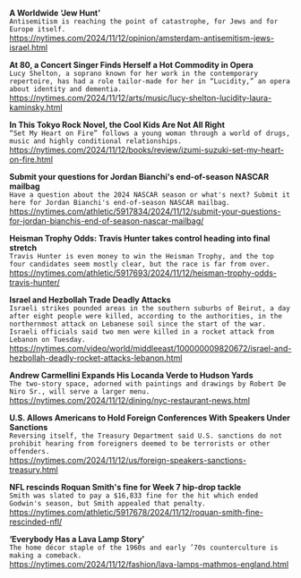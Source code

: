 **A Worldwide ‘Jew Hunt’**\
`Antisemitism is reaching the point of catastrophe, for Jews and for Europe itself.`\
https://nytimes.com/2024/11/12/opinion/amsterdam-antisemitism-jews-israel.html

**At 80, a Concert Singer Finds Herself a Hot Commodity in Opera**\
`Lucy Shelton, a soprano known for her work in the contemporary repertoire, has had a role tailor-made for her in “Lucidity,” an opera about identity and dementia.`\
https://nytimes.com/2024/11/12/arts/music/lucy-shelton-lucidity-laura-kaminsky.html

**In This Tokyo Rock Novel, the Cool Kids Are Not All Right**\
`“Set My Heart on Fire” follows a young woman through a world of drugs, music and highly conditional relationships.`\
https://nytimes.com/2024/11/12/books/review/izumi-suzuki-set-my-heart-on-fire.html

**Submit your questions for Jordan Bianchi's end-of-season NASCAR mailbag**\
`Have a question about the 2024 NASCAR season or what's next? Submit it here for Jordan Bianchi's end-of-season NASCAR mailbag.`\
https://nytimes.com/athletic/5917834/2024/11/12/submit-your-questions-for-jordan-bianchis-end-of-season-nascar-mailbag/

**Heisman Trophy Odds: Travis Hunter takes control heading into final stretch**\
`Travis Hunter is even money to win the Heisman Trophy, and the top four candidates seem mostly clear, but the race is far from over.`\
https://nytimes.com/athletic/5917693/2024/11/12/heisman-trophy-odds-travis-hunter/

**Israel and Hezbollah Trade Deadly Attacks**\
`Israeli strikes pounded areas in the southern suburbs of Beirut, a day after eight people were killed, according to the authorities, in the northernmost attack on Lebanese soil since the start of the war. Israeli officials said two men were killed in a rocket attack from Lebanon on Tuesday.`\
https://nytimes.com/video/world/middleeast/100000009820672/israel-and-hezbollah-deadly-rocket-attacks-lebanon.html

**Andrew Carmellini Expands His Locanda Verde to Hudson Yards**\
`The two-story space, adorned with paintings and drawings by Robert De Niro Sr., will serve a larger menu.`\
https://nytimes.com/2024/11/12/dining/nyc-restaurant-news.html

**U.S. Allows Americans to Hold Foreign Conferences With Speakers Under Sanctions**\
`Reversing itself, the Treasury Department said U.S. sanctions do not prohibit hearing from foreigners deemed to be terrorists or other offenders.`\
https://nytimes.com/2024/11/12/us/foreign-speakers-sanctions-treasury.html

**NFL rescinds Roquan Smith's fine for Week 7 hip-drop tackle**\
`Smith was slated to pay a $16,833 fine for the hit which ended Godwin's season, but Smith appealed that penalty.`\
https://nytimes.com/athletic/5917678/2024/11/12/roquan-smith-fine-rescinded-nfl/

**‘Everybody Has a Lava Lamp Story’**\
`The home décor staple of the 1960s and early ’70s counterculture is making a comeback.`\
https://nytimes.com/2024/11/12/fashion/lava-lamps-mathmos-england.html

